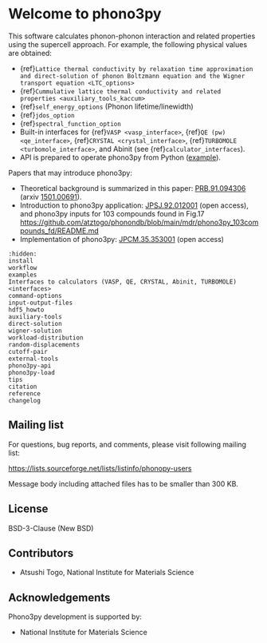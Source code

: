 # Welcome to phono3py

This software calculates phonon-phonon interaction and related properties using
the supercell approach. For example, the following physical values are obtained:

- {ref}`Lattice thermal conductivity by relaxation time approximation
and direct-solution of phonon Boltzmann equation and
the Wigner transport equation <LTC_options>`
- {ref}`Cummulative lattice thermal conductivity and related properties <auxiliary_tools_kaccum>`
- {ref}`self_energy_options` (Phonon lifetime/linewidth)
- {ref}`jdos_option`
- {ref}`spectral_function_option`
- Built-in interfaces for {ref}`VASP <vasp_interface>`,
  {ref}`QE (pw) <qe_interface>`, {ref}`CRYSTAL <crystal_interface>`,
  {ref}`TURBOMOLE <turbomole_interface>`, and Abinit (see
  {ref}`calculator_interfaces`).
- API is prepared to operate phono3py from Python
  ([example](https://github.com/phonopy/phono3py/blob/master/example/Si-PBEsol/Si.py)).

Papers that may introduce phono3py:

- Theoretical background is summarized in this paper:
  [PRB.91.094306](http://dx.doi.org/10.1103/PhysRevB.91.094306) (arxiv
  [1501.00691](http://arxiv.org/abs/1501.00691>)).
- Introduction to phono3py application:
  [JPSJ.92.012001](https://journals.jps.jp/doi/10.7566/JPSJ.92.012001) (open access),
  and phono3py inputs for 103 compounds found in Fig.17
  <https://github.com/atztogo/phonondb/blob/main/mdr/phono3py_103compounds_fd/README.md>
- Implementation of phono3py:
  [JPCM.35.353001](https://iopscience.iop.org/article/10.1088/1361-648X/acd831)
  (open access)

```{toctree}
:hidden:
install
workflow
examples
Interfaces to calculators (VASP, QE, CRYSTAL, Abinit, TURBOMOLE) <interfaces>
command-options
input-output-files
hdf5_howto
auxiliary-tools
direct-solution
wigner-solution
workload-distribution
random-displacements
cutoff-pair
external-tools
phono3py-api
phono3py-load
tips
citation
reference
changelog
```

## Mailing list

For questions, bug reports, and comments, please visit following mailing list:

<https://lists.sourceforge.net/lists/listinfo/phonopy-users>

Message body including attached files has to be smaller than 300 KB.

## License

BSD-3-Clause (New BSD)

## Contributors

- Atsushi Togo, National Institute for Materials Science

## Acknowledgements

Phono3py development is supported by:

- National Institute for Materials Science
